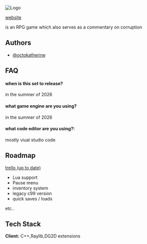 ![Logo](https://doomgames.cc/assets/misc/logo.webp)

<a href="http://doomgames.cc">website</a>

is an RPG game which also serves as a commentary on corruption 
## Authors

- [@octokatherine](https://github.com/shadow9owo)


## FAQ

#### when is this set to release?

in the summer of 2026

#### what game engine are you using?

in the summer of 2026

#### what code editor are you using?:

mostly viual studio code

## Roadmap

<a href="https://trello.com/b/G2mLhlF3/xthunt">trello (up to date)</a>

- Lua support
- Pause menu
- inventory system
- legacy c99 version
- quick saves / loads

etc..


## Tech Stack

**Client:** C++,Raylib,DG2D extensions

